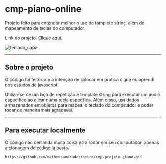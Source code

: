 # cmp-piano-online

Projeto feito para entender melhor o uso de tamplete string, além de mapeamento de teclas do computador.

Link do projeto. [Clique aqui.](https://cmp-piano-online.netlify.app/)

![teclado_capa](https://i.im.ge/2023/03/28/IOhsHr.teclado-capa.jpg)

---
## Sobre o projeto

O código foi feito com a intenção de colocar em pratica o que eu aprendi nos estudos de javascript. 

Utiliza-se de um laço de repetição e template string para executar um áudio especifico ao clicar numa tecla especifica. Além disso, usa dados armazenados em objetos para mapear o teclado do computador e poder tocar de maneira mais agradável.

---

## Para executar localmente 
O código não demanda muita coisa para rodar em seu computador, apenas a clonagem do código já basta.

```
https://github.com/matheusandraderibeiro/cmp-projeto-piano.git
```
